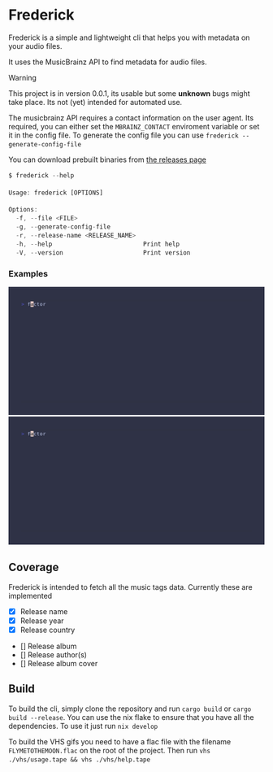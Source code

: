 # Frederick

Frederick is a simple and lightweight cli that helps you with metadata on your audio files.

It uses the MusicBrainz API to find metadata for audio files.

> [!WARNING]  
> This project is in version 0.0.1, its usable but some **unknown** bugs might take place. Its not (yet) intended for automated use.


The musicbrainz API requires a contact information on the user agent. Its required, you can either set the `MBRAINZ_CONTACT` enviroment variable or set it in the config file. To generate the config file you can use `frederick --generate-config-file`



You can download prebuilt binaries from [the releases page](https://github.com/v1ctorio/frederick/releases)
```ts
$ frederick --help

Usage: frederick [OPTIONS]

Options:
  -f, --file <FILE>                  
  -g, --generate-config-file         
  -r, --release-name <RELEASE_NAME>  
  -h, --help                         Print help
  -V, --version                      Print version
```


### Examples
![Help VHS gif](./vhs/help.gif)
![Usage VHS gif](./vhs/usage.gif)


## Coverage 
Frederick is intended to fetch all the music tags data. Currently these are implemented
- [x] Release name
- [x] Release year
- [x] Release country
- []  Release album
- []  Release author(s)
- []  Release album cover


## Build
To build the cli, simply clone the repository and run `cargo build` or `cargo build --release`. You can use the nix flake to ensure that you have all the dependencies. To use it just run `nix develop`

To build the VHS gifs you need to have a flac file with the filename `FLYMETOTHEMOON.flac` on the root of the project. Then run `vhs ./vhs/usage.tape && vhs ./vhs/help.tape`